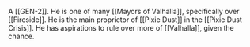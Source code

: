 A [[GEN-2]]. He is one of many [[Mayors of Valhalla]], specifically over [[Fireside]]. He is the main proprietor of [[Pixie Dust]] in the [[Pixie Dust Crisis]].  He has aspirations to rule over more of [[Valhalla]], given the chance.

